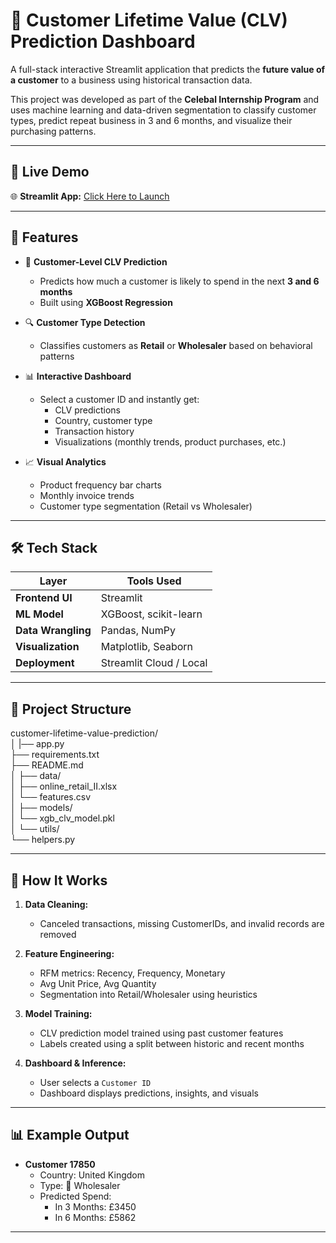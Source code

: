 # 🧠 Customer Lifetime Value (CLV) Prediction Dashboard

A full-stack interactive Streamlit application that predicts the **future value of a customer** to a business using historical transaction data.

This project was developed as part of the **Celebal Internship Program** and uses machine learning and data-driven segmentation to classify customer types, predict repeat business in 3 and 6 months, and visualize their purchasing patterns.

---
## 🚀 Live Demo

🌐 **Streamlit App:** [Click Here to Launch](https://customervalueprediction.streamlit.app/)

---

## 🚀 Features

- 🧾 **Customer-Level CLV Prediction**
  - Predicts how much a customer is likely to spend in the next **3 and 6 months**
  - Built using **XGBoost Regression**

- 🔍 **Customer Type Detection**
  - Classifies customers as **Retail** or **Wholesaler** based on behavioral patterns

- 📊 **Interactive Dashboard**
  - Select a customer ID and instantly get:
    - CLV predictions
    - Country, customer type
    - Transaction history
    - Visualizations (monthly trends, product purchases, etc.)

- 📈 **Visual Analytics**
  - Product frequency bar charts
  - Monthly invoice trends
  - Customer type segmentation (Retail vs Wholesaler)

---

## 🛠️ Tech Stack

| Layer            | Tools Used                  |
|------------------|-----------------------------|
| **Frontend UI**  | Streamlit                   |
| **ML Model**     | XGBoost, scikit-learn       |
| **Data Wrangling** | Pandas, NumPy             |
| **Visualization** | Matplotlib, Seaborn        |
| **Deployment**   | Streamlit Cloud / Local     |

---

## 📂 Project Structure

customer-lifetime-value-prediction/<br>
│
|── app.py<br>
├── requirements.txt<br>
├── README.md<br>
│
├── data/<br>
│   ├── online_retail_II.xlsx <br>
│   └── features.csv<br>
│
├── models/<br>
│   └── xgb_clv_model.pkl<br>
│
└── utils/<br>
    └── helpers.py<br>



---

## 🧪 How It Works

1. **Data Cleaning:**  
   - Canceled transactions, missing CustomerIDs, and invalid records are removed

2. **Feature Engineering:**  
   - RFM metrics: Recency, Frequency, Monetary
   - Avg Unit Price, Avg Quantity
   - Segmentation into Retail/Wholesaler using heuristics

3. **Model Training:**  
   - CLV prediction model trained using past customer features
   - Labels created using a split between historic and recent months

4. **Dashboard & Inference:**  
   - User selects a `Customer ID`
   - Dashboard displays predictions, insights, and visuals

---

## 📊 Example Output

- **Customer 17850**
  - Country: United Kingdom
  - Type: 🏢 Wholesaler
  - Predicted Spend:
    - In 3 Months: £3450
    - In 6 Months: £5862

---
